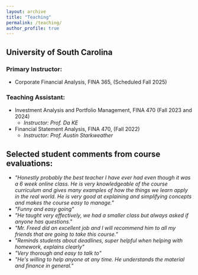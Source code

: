 ```yaml
---
layout: archive
title: "Teaching"
permalink: /teaching/
author_profile: true
---
```

## University of South Carolina

### Primary Instructor:

- Corporate Financial Analysis, FINA 365, (Scheduled Fall 2025)
  

### Teaching Assistant:

- Investment Analysis and Portfolio Management, FINA 470 (Fall 2023 and 2024)
  - *Instructor: Prof. Da KE*
- Financial Statement Analysis, FINA 470,  (Fall 2022)
  - *Instructor: Prof. Austin Starkweather*

## Selected student comments from course evaluations:

- *"Honestly probably the best teacher I have ever had even though it was a 6 week online class. He is very knowledgeable of the course curriculum and gives many examples of how the things we learn apply in the real world. He is very good at explaining and simplifying concepts and makes the course easy to manage."*
- *"Funny and easy going"*
- *"He taught very effectively, we had a smaller class but always asked if anyone has questions."*
- *"Mr. Freed did an excellent job and I will recommend him to all my friends that are going to take this course."*
- *"Reminds students about deadlines, super helpful when helping with homework, explains clearly"*
- *"Very thorough and easy to talk to"*
- *"He's willing to help anyone at any time. He understands the material and finance in general."*

